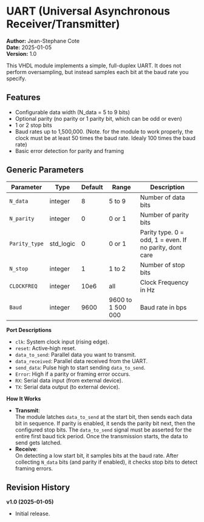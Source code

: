 # UART (Universal Asynchronous Receiver/Transmitter)

**Author:** Jean-Stephane Cote  
**Date:** 2025-01-05  
**Version:** 1.0  

This VHDL module implements a simple, full-duplex UART. It does not perform oversampling, but instead samples each bit at the baud rate you specify.

## Features
- Configurable data width (N_data = 5 to 9 bits)
- Optional parity (no parity or 1 parity bit, which can be odd or even)
- 1 or 2 stop bits
- Baud rates up to 1,500,000. (Note. for the module to work properly, the clock must be at least 50 times the baud rate. Idealy 100 times the baud rate)
- Basic error detection for parity and framing


## Generic Parameters
| Parameter     | Type      | Default |   Range   | Description                                                 |
|---------------|-----------|---------|-----------|-------------------------------------------------------------|
| `N_data`      | integer   | 8       |   5 to 9  | Number of data bits                                         |
| `N_parity`    | integer   | 0       |   0 or 1  | Number of parity bits                                       |
| `Parity_type` | std_logic | 0       |   0 or 1  | Parity type. 0 = odd, 1 = even. If no parity, dont care     |
| `N_stop`      | integer   | 1       |   1 to 2  | Number of stop bits                                         |
| `CLOCKFREQ`   | integer   | 10e6    |    all    | Clock Frequency in Hz                                       |
| `Baud`        | integer   | 9600    |   9600 to 1 500 000  | Baud rate in bps                                 |

**Port Descriptions**
- `clk`: System clock input (rising edge).  
- `reset`: Active‐high reset.  
- `data_to_send`: Parallel data you want to transmit.  
- `data_received`: Parallel data received from the UART.  
- `send_data`: Pulse high to start sending `data_to_send`.  
- `Error`: High if a parity or framing error occurs.  
- `RX`: Serial data input (from external device).  
- `TX`: Serial data output (to external device).

**How It Works**
- **Transmit**:  
  The module latches `data_to_send` at the start bit, then sends each data bit in sequence. If parity is enabled, it sends the parity bit next, then the configured stop bits. The `data_to_send` signal must be asserted for the entire first baud tick period. Once the transmission starts, the data to send gets latched. 
- **Receive**:  
  On detecting a low start bit, it samples bits at the baud rate. After collecting `N_data` bits (and parity if enabled), it checks stop bits to detect framing errors.

## Revision History
**v1.0 (2025-01-05)**  
- Initial release.  
